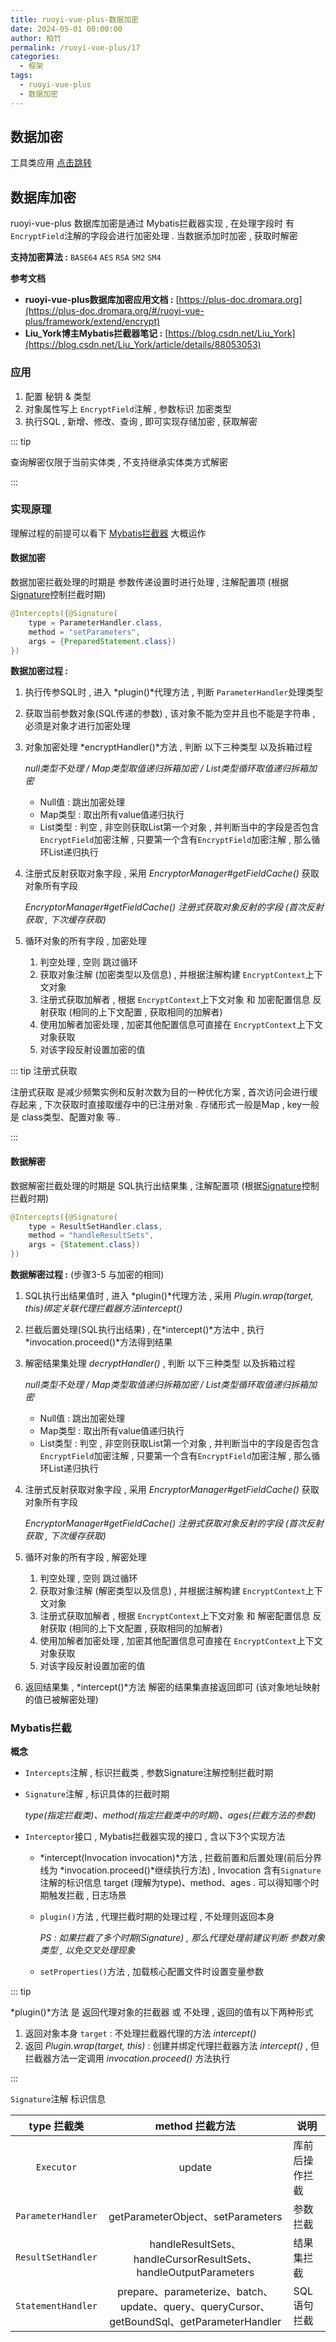 ```yaml
---
title: ruoyi-vue-plus-数据加密
date: 2024-05-01 00:00:00
author: 柏竹
permalink: /ruoyi-vue-plus/17
categories: 
  - 框架
tags: 
  - ruoyi-vue-plus
  - 数据加密
---
```


## 数据加密

工具类应用 [点击跳转](/ruoyi-vue-plus/97/#encryptutils)

## 数据库加密

ruoyi-vue-plus 数据库加密是通过 Mybatis拦截器实现 , 在处理字段时 有`EncryptField`注解的字段会进行加密处理 . 当数据添加时加密 , 获取时解密 

**支持加密算法 :** `BASE64` `AES` `RSA` `SM2` `SM4`

**参考文档**

-  **ruoyi-vue-plus数据库加密应用文档 :** [https://plus-doc.dromara.org](https://plus-doc.dromara.org/#/ruoyi-vue-plus/framework/extend/encrypt) 
- **Liu_York博主Mybatis拦截器笔记 :** [https://blog.csdn.net/Liu_York](https://blog.csdn.net/Liu_York/article/details/88053053) 

### 应用

1. 配置 秘钥 & 类型
2. 对象属性写上 `EncryptField`注解 , 参数标识 加密类型 
3. 执行SQL , 新增、修改、查询 , 即可实现存储加密 , 获取解密

::: tip

查询解密仅限于当前实体类 , 不支持继承实体类方式解密

:::

### 实现原理

理解过程的前提可以看下 [Mybatis拦截器](#mybatis拦截) 大概运作

#### 数据加密

数据加密拦截处理的时期是 参数传递设置时进行处理 , 注解配置项 (根据[Signature](#signature)控制拦截时期)

```java
@Intercepts({@Signature(
    type = ParameterHandler.class,
    method = "setParameters",
    args = {PreparedStatement.class})
})
```

**数据加密过程 :** 

1. 执行传参SQL时 , 进入 *plugin()*代理方法 , 判断 `ParameterHandler`处理类型

2. 获取当前参数对象(SQL传递的参数) , 该对象不能为空并且也不能是字符串 , 必须是对象才进行加密处理

3. 对象加密处理 *encryptHandler()*方法 , 判断 以下三种类型 以及拆箱过程

   *null类型不处理 / Map类型取值递归拆箱加密 / List类型循环取值递归拆箱加密*

   - Null值 : 跳出加密处理
   - Map类型 : 取出所有value值递归执行
   - List类型 : 判空 , 非空则获取List第一个对象 , 并判断当中的字段是否包含 `EncryptField`加密注解 , 只要第一个含有`EncryptField`加密注解 , 那么循环List递归执行

4. 注册式反射获取对象字段 , 采用 *EncryptorManager#getFieldCache()* 获取对象所有字段

   *EncryptorManager#getFieldCache() 注册式获取对象反射的字段 (首次反射获取 , 下次缓存获取)*

5. 循环对象的所有字段 , 加密处理

   1. 判空处理 , 空则 跳过循环
   2. 获取对象注解 (加密类型以及信息) , 并根据注解构建 `EncryptContext`上下文对象
   3. 注册式获取加解者 , 根据 `EncryptContext`上下文对象 和 加密配置信息 反射获取 (相同的上下文配置 , 获取相同的加解者)
   4. 使用加解者加密处理 , 加密其他配置信息可直接在 `EncryptContext`上下文对象获取
   5. 对该字段反射设置加密的值



::: tip 注册式获取

注册式获取 是减少频繁实例和反射次数为目的一种优化方案 , 首次访问会进行缓存起来 , 下次获取时直接取缓存中的已注册对象 . 存储形式一般是Map , key一般是 class类型、配置对象 等.. 

:::

#### 数据解密

数据解密拦截处理的时期是 SQL执行出结果集 , 注解配置项 (根据[Signature](#signature)控制拦截时期)

```java
@Intercepts({@Signature(
    type = ResultSetHandler.class,
    method = "handleResultSets",
    args = {Statement.class})
})
```

**数据解密过程 :** (步骤3-5 与加密的相同)

1. SQL执行出结果值时 , 进入 *plugin()*代理方法 , 采用 *Plugin.wrap(target, this)*绑定关联代理拦截器方法*intercept()*

2. 拦截后置处理(SQL执行出结果) , 在*intercept()*方法中 , 执行 *invocation.proceed()*方法得到结果

3. 解密结果集处理 *decryptHandler()* , 判断 以下三种类型 以及拆箱过程

   *null类型不处理 / Map类型取值递归拆箱加密 / List类型循环取值递归拆箱加密*

   - Null值 : 跳出加密处理
   - Map类型 : 取出所有value值递归执行
   - List类型 : 判空 , 非空则获取List第一个对象 , 并判断当中的字段是否包含 `EncryptField`加密注解 , 只要第一个含有`EncryptField`加密注解 , 那么循环List递归执行

4. 注册式反射获取对象字段 , 采用 *EncryptorManager#getFieldCache()* 获取对象所有字段

   *EncryptorManager#getFieldCache() 注册式获取对象反射的字段 (首次反射获取 , 下次缓存获取)*

5. 循环对象的所有字段 , 解密处理

   1. 判空处理 , 空则 跳过循环
   2. 获取对象注解 (解密类型以及信息) , 并根据注解构建 `EncryptContext`上下文对象
   3. 注册式获取加解者 , 根据 `EncryptContext`上下文对象 和 解密配置信息 反射获取 (相同的上下文配置 , 获取相同的加解者)
   4. 使用加解者加密处理 , 加密其他配置信息可直接在 `EncryptContext`上下文对象获取
   5. 对该字段反射设置加密的值

6. 返回结果集 , *intercept()*方法 解密的结果集直接返回即可 (该对象地址映射的值已被解密处理)

### Mybatis拦截

**概念**

- `Intercepts`注解 , 标识拦截类 , 参数Signature注解控制拦截时期

- `Signature`注解 , 标识具体的拦截时期 

  *type(指定拦截类)、method(指定拦截类中的时期)、ages(拦截方法的参数)*

- `Interceptor`接口 , Mybatis拦截器实现的接口 , 含以下3个实现方法

  - *intercept(Invocation invocation)*方法 , 拦截前置和后置处理(前后分界线为 *invocation.proceed()*继续执行方法) , Invocation 含有`Signature`注解的标识信息 target (理解为type)、method、ages . 可以得知哪个时期触发拦截 , 日志场景

  - `plugin()`方法 , 代理拦截时期的处理过程 , 不处理则返回本身

    *PS : 如果拦截了多个时期(Signature) , 那么代理处理前建议判断 参数对象类型 , 以免交叉处理现象*

  - `setProperties()`方法 , 加载核心配置文件时设置变量参数

::: tip

*plugin()*方法 是 返回代理对象的拦截器 或 不处理 , 返回的值有以下两种形式 

1. 返回对象本身 `target` : 不处理拦截器代理的方法 *intercept()*
2. 返回 *Plugin.wrap(target, this)* : 创建并绑定代理拦截器方法 *intercept()* , 但拦截器方法一定调用 *invocation.proceed()* 方法执行

:::

<a id="signature">`Signature`</a>注解 标识信息 

|    type 拦截类     |                       method  拦截方法                       | 说明           |
| :----------------: | :----------------------------------------------------------: | -------------- |
|     `Executor`     |                            update                            | 库前后操作拦截 |
| `ParameterHandler` |              getParameterObject、setParameters               | 参数拦截       |
| `ResultSetHandler` | handleResultSets、handleCursorResultSets、handleOutputParameters | 结果集拦截     |
| `StatementHandler` | prepare、parameterize、batch、update、query、queryCursor、getBoundSql、getParameterHandler | SQL语句拦截    |

